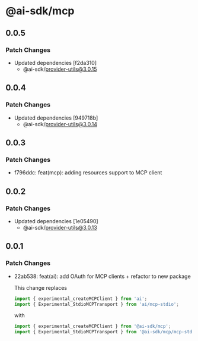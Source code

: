 # @ai-sdk/mcp

## 0.0.5

### Patch Changes

- Updated dependencies [f2da310]
  - @ai-sdk/provider-utils@3.0.15

## 0.0.4

### Patch Changes

- Updated dependencies [949718b]
  - @ai-sdk/provider-utils@3.0.14

## 0.0.3

### Patch Changes

- f796ddc: feat(mcp): adding resources support to MCP client

## 0.0.2

### Patch Changes

- Updated dependencies [1e05490]
  - @ai-sdk/provider-utils@3.0.13

## 0.0.1

### Patch Changes

- 22ab538: feat(ai): add OAuth for MCP clients + refactor to new package

  This change replaces

  ```ts
  import { experimental_createMCPClient } from 'ai';
  import { Experimental_StdioMCPTransport } from 'ai/mcp-stdio';
  ```

  with

  ```ts
  import { experimental_createMCPClient } from '@ai-sdk/mcp';
  import { Experimental_StdioMCPTransport } from '@ai-sdk/mcp/mcp-stdio';
  ```
